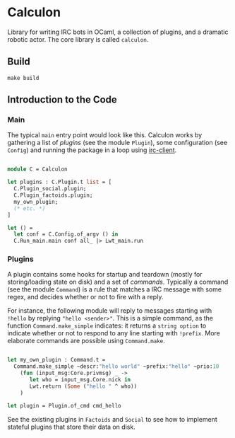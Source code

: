 
# Calculon

Library for writing IRC bots in OCaml, a collection of plugins, and a dramatic robotic actor.
The core library is called `calculon`.

## Build

```
make build
```

## Introduction to the Code

### Main

The typical `main` entry point would look like  this.
Calculon works by gathering a list of
*plugins* (see the module `Plugin`), some configuration (see `Config`)
and running the package in a loop using [irc-client](https://github.com/johnelse/ocaml-irc-client/).

```ocaml

module C = Calculon

let plugins : C.Plugin.t list = [
  C.Plugin_social.plugin;
  C.Plugin_factoids.plugin;
  my_own_plugin;
  (* etc. *)
]

let () =
  let conf = C.Config.of_argv () in
  C.Run_main.main conf all_ |> Lwt_main.run


```

### Plugins

A plugin contains some hooks for startup and teardown
(mostly for storing/loading state on disk) and a set of *commands*.
Typically a command (see the module `Command`) is a rule that matches a IRC
message with some regex, and decides whether or not to fire with a reply.

For instance, the following module will reply to messages
starting with `!hello` by replying `"hello <sender>"`. This is a simple
command, as the function `Command.make_simple` indicates: it returns a `string
option` to indicate whether or not to respond to any line starting with
`!prefix`. More elaborate commands are possible using `Command.make`.

```ocaml

let my_own_plugin : Command.t =
  Command.make_simple ~descr:"hello world" ~prefix:"hello" ~prio:10
    (fun (input_msg:Core.privmsg) _ ->
       let who = input_msg.Core.nick in
       Lwt.return (Some ("hello " ^ who))
    )

let plugin = Plugin.of_cmd cmd_hello
```

See the existing plugins in `Factoids` and `Social` to see how to implement
stateful plugins that store their data on disk.
